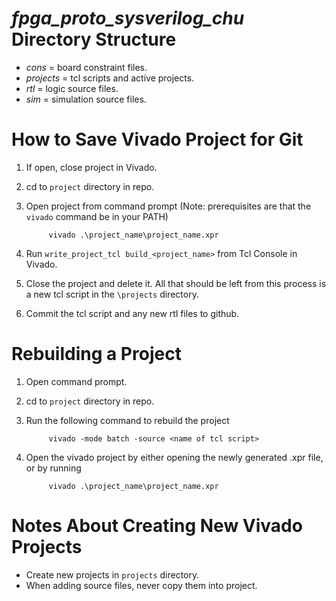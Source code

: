 # _fpga_proto_sysverilog_chu_ Directory Structure
* _cons_ = board constraint files.
* _projects_ = tcl scripts and active projects.
* _rtl_ = logic source files.
* _sim_ = simulation source files.

# How to Save Vivado Project for Git
1. If open, close project in Vivado.
2. cd to `project` directory in repo.
3. Open project from command prompt (Note: prerequisites are that the `vivado` command be in your PATH)

            vivado .\project_name\project_name.xpr

4. Run `write_project_tcl build_<project_name>` from Tcl Console in Vivado.
5. Close the project and delete it. All that should be left from this process is a new tcl script in the `\projects` directory.
6. Commit the tcl script and any new rtl files to github.

# Rebuilding a Project
1. Open command prompt.
2. cd to `project` directory in repo.
3. Run the following command to rebuild the project

            vivado -mode batch -source <name of tcl script>

4. Open the vivado project by either opening the newly generated .xpr file, or by running

            vivado .\project_name\project_name.xpr

# Notes About Creating New Vivado Projects
* Create new projects in `projects` directory.
* When adding source files, never copy them into project.
